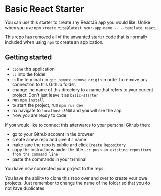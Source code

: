 # Basic React Starter

You can use this starter to create any ReactJS app you would like.
Unlike when you use `npm create vite@latest your-app-name -- --template react`,

This repo has removed all of the unwanted starter code that is normally included when using `npm` to create an application.

## Getting started

- `clone` this application
- `cd` into the folder
- in the terminal run `git remote remove origin` in order to remove any connection to this Github folder.
- change the name of this directory to a name that refers to your current project. Don't just leave it as `basic-starter`
- run `npm install`
- to start the project, run `npm run dev`
- no navigate to `localhost:3000` and you will see the app
- Now you are ready to code

If you would like to connect this afterwards to your personal Github then:

- go to your Github account in the browser
- create a new repo and give it a name
- make sure the repo is public and click `Create Repository`
- copy the instructions under the title `…or push an existing repository from the command line`
- paste the commands in your terminal

You have now connected your project to the repo.

You have the ability to clone this repo over and over to create your own projects. Just remember to change the name of the folder so that you do not have duplicates
